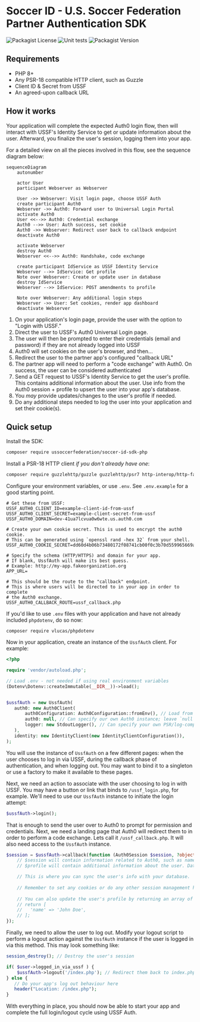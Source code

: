 # Soccer ID - U.S. Soccer Federation Partner Authentication SDK

![Packagist License](https://img.shields.io/packagist/l/USSoccerFederation/soccer-id-sdk-php?label=License)
![Unit tests](https://img.shields.io/github/check-runs/USSoccerFederation/soccer-id-sdk-php/main?label=Tests)
![Packagist Version](https://img.shields.io/packagist/v/USSoccerFederation/soccer-id-sdk-php?label=Version)


## Requirements

- PHP 8+
- Any PSR-18 compatible HTTP client, such as Guzzle
- Client ID & Secret from USSF
- An agreed-upon callback URL

## How it works

Your application will complete the expected Auth0 login flow, then will interact with USSF's Identity Service to
get or update information about the user. Afterward, you finalize the user's session, logging them into your app.

For a detailed view on all the pieces involved in this flow, see the sequence diagram below:

```mermaid
sequenceDiagram
    autonumber

    actor User
    participant Webserver as Webserver

    User ->> Webserver: Visit login page, choose USSF Auth
    create participant Auth0
    Webserver ->> Auth0: Forward user to Universal Login Portal
    activate Auth0
    User <<-->> Auth0: Credential exchange
    Auth0 -->> User: Auth success, set cookie
    Auth0 ->> Webserver: Redirect user back to callback endpoint
    deactivate Auth0

    activate Webserver
    destroy Auth0
    Webserver <<-->> Auth0: Handshake, code exchange
    
    create participant IdService as USSF Identity Service
    Webserver -->> IdService: Get profile
    Note over Webserver: Create or update user in database
    destroy IdService
    Webserver -->> IdService: POST amendments to profile

    Note over Webserver: Any additional login steps
    Webserver ->> User: Set cookies, render app dashboard
    deactivate Webserver
```

1. On your application's login page, provide the user with the option to "Login with USSF."
2. Direct the user to USSF's Auth0 Universal Login page.
3. The user will then be prompted to enter their credentials (email and password) if they are not already logged into
   USSF
4. Auth0 will set cookies on the user's browser, and then...
5. Redirect the user to the partner app's configured "callback URL"
6. The partner app will need to perform a "code exchange" with Auth0. On success, the user can be considered
   authenticated
7. Send a GET request to USSF's Identity Service to get the user's profile. This contains additional information about
   the user. Use info from the Auth0 session + profile to upsert the user into your app's database.
8. You _may_ provide updates/changes to the user's profile if needed.
9. Do any additional steps needed to log the user into your application and set their cookie(s).

## Quick setup

Install the SDK:

```sh
composer require ussoccerfederation/soccer-id-sdk-php
```

Install a PSR-18 HTTP client _if you don't already have one_:

```sh
composer require guzzlehttp/guzzle guzzlehttp/psr7 http-interop/http-factory-guzzle
```

Configure your environment variables, or use `.env`. See `.env.example` for a good starting point.

```dotenv
# Get these from USSF:
USSF_AUTH0_CLIENT_ID=example-client-id-from-ussf
USSF_AUTH0_CLIENT_SECRET=example-client-secret-from-ussf
USSF_AUTH0_DOMAIN=dev-41ua7lcvua0w6wte.us.auth0.com

# Create your own cookie secret. This is used to encrypt the auth0 cookie.
# This can be generated using `openssl rand -hex 32` from your shell.
USSF_AUTH0_COOKIE_SECRET=dd60d4b06b73480172f08741cb00f0c3b70d559965669a808edb1b89c0d30dd5

# Specify the schema (HTTP/HTTPS) and domain for your app.
# If blank, UssfAuth will make its best guess.
# Example: http://my-app.fakeorganization.org
APP_URL=

# This should be the route to the "callback" endpoint.
# This is where users will be directed to in your app in order to complete
# the Auth0 exchange.
USSF_AUTH0_CALLBACK_ROUTE=ussf_callback.php
```

If you'd like to use `.env` files with your application and have not already included `phpdotenv`, do so now:

```shell
composer require vlucas/phpdotenv
```

Now in your application, create an instance of the `UssfAuth` client. For example:

```php
<?php

require 'vendor/autoload.php';

// Load .env - not needed if using real environment variables
(Dotenv\Dotenv::createImmutable(__DIR__))->load();


$ussfAuth = new UssfAuth(
   auth0: new Auth0Client(
       auth0Configuration: Auth0Configuration::fromEnv(), // Load from environment variables
       auth0: null, // Can specify our own Auth0 instance; leave `null` to create from `auth0Configuration`
       logger: new StdoutLogger(), // Can specify your own PSR/log-compatible logger, such as Monolog
   ),
   identity: new IdentityClient(new IdentityClientConfiguration()),
);
```

You will use the instance of `UssfAuth` on a few different pages: when the user chooses to log in via USSF, during the
callback phase of authentication, and when logging out. You may want to bind it to a singleton or use a factory to make
it available to these pages.

Next, we need an action to associate with the user choosing to log in with USSF. You may have a button or link that
binds to `/ussf_login.php`, for example. We'll need to use our `UssfAuth` instance to initiate the login attempt:

```php
$ussfAuth->login();
```

That is enough to send the user over to Auth0 to prompt for permission and credentials. Next, we need a landing page
that Auth0 will redirect them to in order to perform a code exchange. Lets call it `/ussf_callback.php`. It will also
need access to the `UssfAuth` instance.

```php
$session = $ussfAuth->callback(function (Auth0Session $session, ?object $profile) {
    // $session will contain information related to Auth0, such as name, email, access token, etc.
    // $profile will contain additional information about the user. Data shape is configurable.

    // This is where you can sync the user's info with your database.
    
    // Remember to set any cookies or do any other session management here
    
    // You can also update the user's profile by returning an array of key-value pairs to change:
    // return [
    //   'name' => 'John Doe',
    // ];
});
```

Finally, we need to allow the user to log out. Modify your logout script to perform a logout action against the
`UssfAuth` instance if the user is logged in via this method. This may look something like:

```php
session_destroy(); // Destroy the user's session

if( $user->logged_in_via_ussf ) {
    $ussfAuth->logout('/index.php'); // Redirect them back to index.php after logout
} else {
   // Do your app's log out behaviour here
   header("Location: /index.php");
}
```

With everything in place, you should now be able to start your app and complete the full login/logout cycle using USSF
Auth.